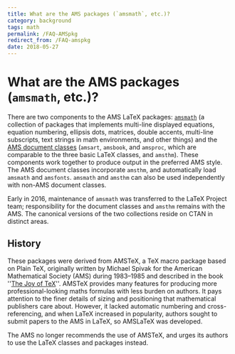```yaml
---
title: What are the AMS packages (`amsmath`, etc.)?
category: background
tags: math
permalink: /FAQ-AMSpkg
redirect_from: /FAQ-amspkg
date: 2018-05-27
---
```


# What are the AMS packages (`amsmath`, etc.)?

There are two components to the AMS LaTeX packages:
[`amsmath`](https://ctan.org/pkg/latex-amsmath) (a collection of
packages that implements multi-line displayed equations, equation numbering,
ellipsis dots, matrices, double accents, multi-line subscripts, text strings in
math environments, and other things) and the
[AMS document classes](https://ctan.org/pkg/amscls) (`amsart`,
`amsbook`, and `amsproc`, which are comparable to the three basic LaTeX
classes, and `amsthm`). These components work together to produce output in the
preferred AMS style. The AMS document classes incorporate `amsthm`, and
automatically load `amsmath` and `amsfonts`. `amsmath` and `amsthm` can also be
used independently with non-AMS document classes.

Early in 2016, maintenance of `amsmath` was transferred to the LaTeX Project
team; responsibility for the document classes and `amsthm` remains with the
AMS. The canonical versions of the two collections reside on CTAN in distinct
areas.

## History

These packages were derived from AMSTeX, a TeX macro package based on Plain
TeX, originally written by Michael Spivak for the American Mathematical Society
(AMS) during 1983&ndash;1985 and described in the book ''[The Joy of
TeX](/FAQ-tex-books)''. AMSTeX provides many features for producing more
professional-looking maths formulas with less burden on authors. It pays
attention to the finer details of sizing and positioning that mathematical
publishers care about. However, it lacked automatic numbering and
cross-referencing, and when LaTeX increased in popularity, authors sought to
submit papers to the AMS in LaTeX, so AMSLaTeX was developed.

The AMS no longer recommends the use of AMSTeX, and urges its authors to use
the LaTeX classes and packages instead.


